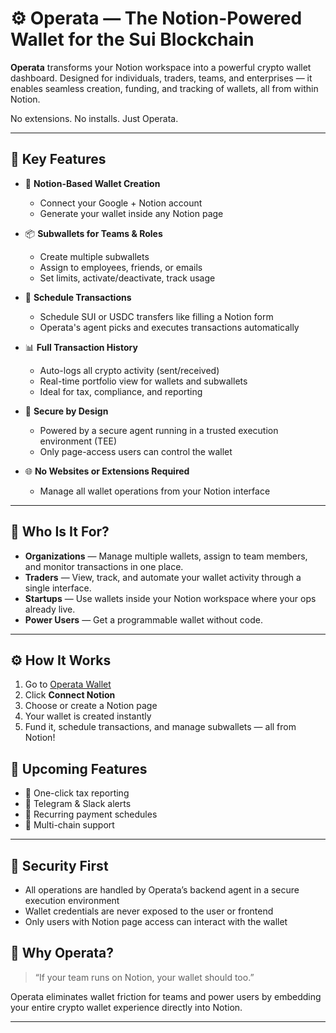 # ⚙️ Operata — The Notion-Powered Wallet for the Sui Blockchain

**Operata** transforms your Notion workspace into a powerful crypto wallet dashboard. Designed for individuals, traders, teams, and enterprises — it enables seamless creation, funding, and tracking of wallets, all from within Notion.

No extensions. No installs. Just Operata.

---

## 🚀 Key Features

- 🔌 **Notion-Based Wallet Creation**
  - Connect your Google + Notion account
  - Generate your wallet inside any Notion page

- 📦 **Subwallets for Teams & Roles**
  - Create multiple subwallets
  - Assign to employees, friends, or emails
  - Set limits, activate/deactivate, track usage

- 📅 **Schedule Transactions**
  - Schedule SUI or USDC transfers like filling a Notion form
  - Operata's agent picks and executes transactions automatically

- 📊 **Full Transaction History**
  - Auto-logs all crypto activity (sent/received)
  - Real-time portfolio view for wallets and subwallets
  - Ideal for tax, compliance, and reporting

- 🔐 **Secure by Design**
  - Powered by a secure agent running in a trusted execution environment (TEE)
  - Only page-access users can control the wallet

- 🌐 **No Websites or Extensions Required**
  - Manage all wallet operations from your Notion interface

---

## 💼 Who Is It For?

- **Organizations** — Manage multiple wallets, assign to team members, and monitor transactions in one place.
- **Traders** — View, track, and automate your wallet activity through a single interface.
- **Startups** — Use wallets inside your Notion workspace where your ops already live.
- **Power Users** — Get a programmable wallet without code.

---

## ⚙️ How It Works

1. Go to [Operata Wallet](#)
2. Click **Connect Notion**
3. Choose or create a Notion page
4. Your wallet is created instantly
5. Fund it, schedule transactions, and manage subwallets — all from Notion!


## 🧩 Upcoming Features

- 🧾 One-click tax reporting
- 📣 Telegram & Slack alerts
- 🔁 Recurring payment schedules
- 🔗 Multi-chain support

---

## 🔐 Security First

- All operations are handled by Operata’s backend agent in a secure execution environment
- Wallet credentials are never exposed to the user or frontend
- Only users with Notion page access can interact with the wallet


## 🧠 Why Operata?

> “If your team runs on Notion, your wallet should too.”

Operata eliminates wallet friction for teams and power users by embedding your entire crypto wallet experience directly into Notion.

---
